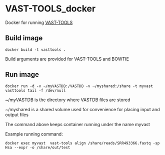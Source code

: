 # VAST-TOOLS_docker
Docker for running [VAST-TOOLS](https://github.com/vastgroup/vast-tools)


## Build image

    docker build -t vasttools .

Build arguments are provided for VAST-TOOLS and BOWTIE

## Run image

    docker run -d -v ~/myVASTDB:/VASTDB -v ~/myshared:/share -t myvast vasttools tail -f /dev/null

~/myVASTDB is the directory where VASTDB files are stored

~/myshared is a shared volume used for convenience for placing input and output files

The command above keeps container running under the name myvast

Example running command:

    docker exec myvast  vast-tools align /share/reads/SRR493366.fastq -sp Hsa --expr -o /share/out/test

